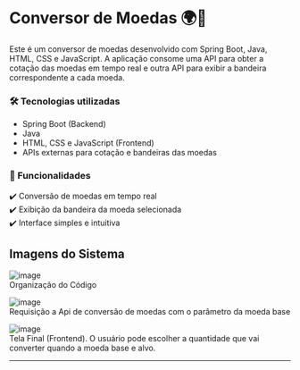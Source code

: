 # Conversor de Moedas 🌍💱

Este é um conversor de moedas desenvolvido com Spring Boot, Java, HTML, CSS e JavaScript. A aplicação consome uma API para obter a cotação das moedas em tempo real e outra API para exibir a bandeira correspondente a cada moeda.

### 🛠 Tecnologias utilizadas
* Spring Boot (Backend)
* Java
* HTML, CSS e JavaScript (Frontend)
* APIs externas para cotação e bandeiras das moedas
  
### 📌 Funcionalidades
✔️ Conversão de moedas em tempo real <br>
✔️ Exibição da bandeira da moeda selecionada <br>
✔️ Interface simples e intuitiva

## Imagens do Sistema

![image](https://github.com/user-attachments/assets/69666368-1d47-4dcb-8f4e-576f71d35e9a)
<br>
Organização do Código

![image](https://github.com/user-attachments/assets/eb7a351a-ab17-4ef1-8736-4fcfe25624b9)
<br>
Requisição a Api de conversão de moedas com o parâmetro da moeda base

![image](https://github.com/user-attachments/assets/2041a18c-a6bf-4d1a-90c2-0340df37ec0f)
<br>
Tela Final (Frontend). O usuário pode escolher a quantidade que vai converter quando a moeda base e alvo.

<hr>


